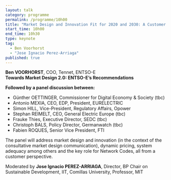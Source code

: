 ```yaml
---
layout: talk
category: programme
permalink: /programme/10h00
title: "Market Design and Innovation Fit for 2020 and 2030: A Customer Centric Vision Introductory Keynote"
start_time: 10h00
end_time: 10h30
type: keynote
tag: 
  - Ben Voorhorst
  - "Jose Ignacio Perez-Arriaga"
published: true
---
```



__Ben VOORHORST__, COO, Tennet, ENTSO-E <br>
__Towards Market Design 2.0: ENTSO-E’s Recommendations__

__Followed by a panel discussion between:__

- Günther OETTINGER, Commissioner for Digital Economy & Society (tbc)
- Antonio MEXIA, CEO, EDP, President, EURELECTRIC
- Simon HILL, Vice-President, Regulatory Affairs, Opower
- Stephan REIMELT, CEO, General Electric Europe (tbc)
- Frauke Thies, Executive Director, SEDC (tbc)
- Christoph BALS, Policy Director, Germanwatch (tbc)
- Fabien ROQUES, Senior Vice President, FTI

The panel will address market design and innovation (in the context of the consultative market design communication), dynamic pricing, system adequacy among others and the key role for Network Codes, all from a customer perspective.

Moderated by __Jose Ignacio PEREZ-ARRIAGA__, Director, BP Chair on Sustainable Development, IIT, Comillas University, Professor, MIT
